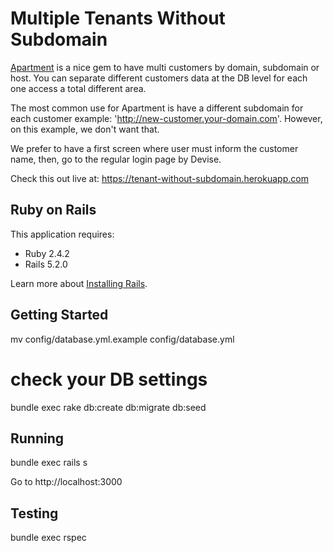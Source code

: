 Multiple Tenants Without Subdomain
================

[Apartment](https://github.com/influitive/apartment) is a nice gem to have multi customers by domain, subdomain or host. You can separate different customers data at the DB level for each one access a total different area.

The most common use for Apartment is have a different subdomain for each customer example: 'http://new-customer.your-domain.com'. However, on this example, we don't want that.

We prefer to have a first screen where user must inform the customer name, then, go to the regular login page by Devise.

Check this out live at: https://tenant-without-subdomain.herokuapp.com

Ruby on Rails
-------------

This application requires:

- Ruby 2.4.2
- Rails 5.2.0

Learn more about [Installing Rails](http://railsapps.github.io/installing-rails.html).

Getting Started
---------------

mv config/database.yml.example config/database.yml
# check your DB settings

bundle exec rake db:create db:migrate db:seed

Running
---------------
bundle exec rails s

Go to http://localhost:3000


Testing
-----------

bundle exec rspec
